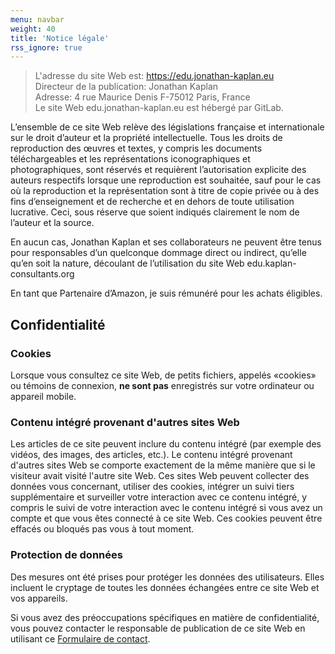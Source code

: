 ```yaml
---
menu: navbar
weight: 40
title: 'Notice légale'
rss_ignore: true
---
```

>L'adresse du site Web est: https://edu.jonathan-kaplan.eu  
>Directeur de la publication: Jonathan Kaplan  
>Adresse: 4 rue Maurice Denis F-75012 Paris, France  
>Le site Web edu.jonathan-kaplan.eu est hébergé par GitLab.

L’ensemble de ce site Web relève des législations française et internationale sur le droit d’auteur et la propriété intellectuelle. Tous les droits de reproduction des œuvres et textes, y compris les documents téléchargeables et les représentations iconographiques et photographiques, sont réservés et requièrent l’autorisation explicite des auteurs respectifs lorsque une reproduction est souhaitée, sauf pour le cas où la reproduction et la représentation sont à titre de copie privée ou à des fins d’enseignement et de recherche et en dehors de toute utilisation lucrative. Ceci, sous réserve que soient indiqués clairement le nom de l’auteur et la source.

En aucun cas, Jonathan Kaplan et ses collaborateurs ne peuvent être tenus pour responsables d’un quelconque dommage direct ou indirect, qu’elle qu’en soit la nature, découlant de l’utilisation du site Web edu.kaplan-consultants.org

En tant que Partenaire d’Amazon, je suis rémunéré pour les achats éligibles.

## Confidentialité
### Cookies
Lorsque vous consultez ce site Web, de petits fichiers, appelés «cookies» ou témoins de connexion, **ne sont pas** enregistrés sur votre ordinateur ou appareil mobile.

### Contenu intégré provenant d'autres sites Web
Les articles de ce site peuvent inclure du contenu intégré (par exemple des vidéos, des images, des articles, etc.). Le contenu intégré provenant d'autres sites Web se comporte exactement de la même manière que si le visiteur avait visité l'autre site Web. Ces sites Web peuvent collecter des données vous concernant, utiliser des cookies, intégrer un suivi tiers supplémentaire et surveiller votre interaction avec ce contenu intégré, y compris le suivi de votre interaction avec le contenu intégré si vous avez un compte et que vous êtes connecté à ce site Web. Ces cookies peuvent être effacés ou bloqués pas vous à tout moment.

### Protection de données
Des mesures ont été prises pour protéger les données des utilisateurs. Elles incluent le cryptage de toutes les données échangées entre ce site Web et vos appareils.

Si vous avez des préoccupations spécifiques en matière de confidentialité, vous pouvez contacter le responsable de publication de ce site Web en utilisant ce [Formulaire de contact](https://jonathan-kaplan.eu/fr/contact/).
